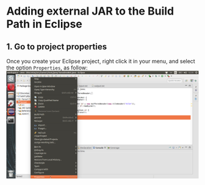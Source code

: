 # Adding external JAR to the Build Path in Eclipse

## 1. Go to project properties
Once you create your Eclipse project, right click it in your menu, and select the option `Properties`, as follow:
![Properties](https://github.com/Choreza/JConsolePlot/blob/master/src/img/buildpath-1.png)
